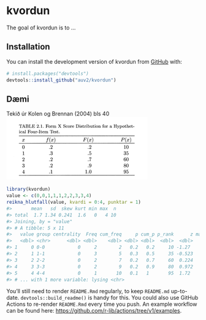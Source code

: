 
<!-- README.md is generated from README.Rmd. Please edit that file -->

# kvordun

<!-- badges: start -->
<!-- badges: end -->

The goal of kvordun is to …

## Installation

You can install the development version of kvordun from
[GitHub](https://github.com/) with:

``` r
# install.packages("devtools")
devtools::install_github("auv2/kvordun")
```

## Dæmi

Tekið úr Kolen og Brennan (2004) bls 40 ![](img/kolen_brennan_bls40.png)

``` r
library(kvordun)
value <- c(0,0,1,1,1,2,2,3,3,4)
reikna_hlutfall(value, kvardi = 0:4, punktar = 1)
#>       mean   sd  skew kurt min max  n
#> total  1.7 1.34 0.241  1.6   0   4 10
#> Joining, by = "value"
#> # A tibble: 5 x 11
#>   value group centrality  Freq cum_freq     p cum_p p_rank      z maelitala
#>   <dbl> <chr>      <dbl> <dbl>    <dbl> <dbl> <dbl>  <dbl>  <dbl>     <dbl>
#> 1     0 0-0            0     2        2   0.2   0.2     10 -1.27          7
#> 2     1 1-1            0     3        5   0.3   0.5     35 -0.523        10
#> 3     2 2-2            0     2        7   0.2   0.7     60  0.224        12
#> 4     3 3-3            0     2        9   0.2   0.9     80  0.972        14
#> 5     4 4-4            0     1       10   0.1   1       95  1.72         19
#> # ... with 1 more variable: lysing <chr>
```

You’ll still need to render `README.Rmd` regularly, to keep `README.md`
up-to-date. `devtools::build_readme()` is handy for this. You could also
use GitHub Actions to re-render `README.Rmd` every time you push. An
example workflow can be found here:
<https://github.com/r-lib/actions/tree/v1/examples>.
